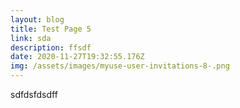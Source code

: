 ```yaml
---
layout: blog
title: Test Page 5
link: sda
description: ffsdf
date: 2020-11-27T19:32:55.176Z
img: /assets/images/myuse-user-invitations-8-.png
---
```

sdfdsfdsdff